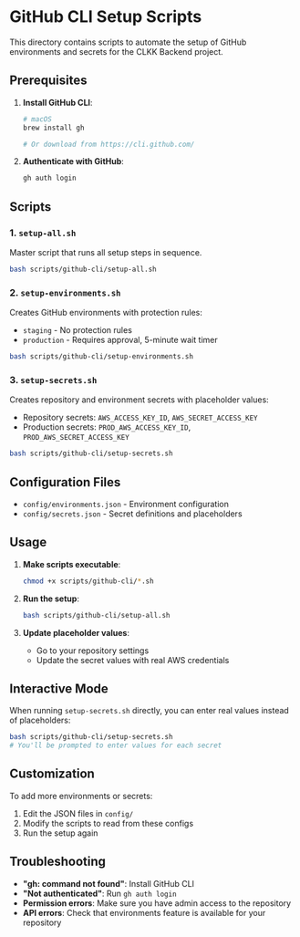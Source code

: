 # GitHub CLI Setup Scripts

This directory contains scripts to automate the setup of GitHub environments and secrets for the CLKK Backend project.

## Prerequisites

1. **Install GitHub CLI**:
   ```bash
   # macOS
   brew install gh
   
   # Or download from https://cli.github.com/
   ```

2. **Authenticate with GitHub**:
   ```bash
   gh auth login
   ```

## Scripts

### 1. `setup-all.sh`
Master script that runs all setup steps in sequence.

```bash
bash scripts/github-cli/setup-all.sh
```

### 2. `setup-environments.sh`
Creates GitHub environments with protection rules:
- `staging` - No protection rules
- `production` - Requires approval, 5-minute wait timer

```bash
bash scripts/github-cli/setup-environments.sh
```

### 3. `setup-secrets.sh`
Creates repository and environment secrets with placeholder values:
- Repository secrets: `AWS_ACCESS_KEY_ID`, `AWS_SECRET_ACCESS_KEY`
- Production secrets: `PROD_AWS_ACCESS_KEY_ID`, `PROD_AWS_SECRET_ACCESS_KEY`

```bash
bash scripts/github-cli/setup-secrets.sh
```

## Configuration Files

- `config/environments.json` - Environment configuration
- `config/secrets.json` - Secret definitions and placeholders

## Usage

1. **Make scripts executable**:
   ```bash
   chmod +x scripts/github-cli/*.sh
   ```

2. **Run the setup**:
   ```bash
   bash scripts/github-cli/setup-all.sh
   ```

3. **Update placeholder values**:
   - Go to your repository settings
   - Update the secret values with real AWS credentials

## Interactive Mode

When running `setup-secrets.sh` directly, you can enter real values instead of placeholders:
```bash
bash scripts/github-cli/setup-secrets.sh
# You'll be prompted to enter values for each secret
```

## Customization

To add more environments or secrets:
1. Edit the JSON files in `config/`
2. Modify the scripts to read from these configs
3. Run the setup again

## Troubleshooting

- **"gh: command not found"**: Install GitHub CLI
- **"Not authenticated"**: Run `gh auth login`
- **Permission errors**: Make sure you have admin access to the repository
- **API errors**: Check that environments feature is available for your repository